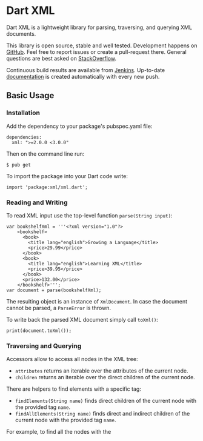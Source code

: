 Dart XML
========

Dart XML is a lightweight library for parsing, traversing, and querying XML documents.

This library is open source, stable and well tested. Development happens on [GitHub](http://github.com/renggli/dart-xml). Feel free to report issues or create a pull-request there. General questions are best asked on [StackOverflow](http://stackoverflow.com/questions/tagged/dart+xml).

Continuous build results are available from [Jenkins](http://jenkins.lukas-renggli.ch/job/dart-xml/). Up-to-date [documentation](http://jenkins.lukas-renggli.ch/job/dart-xml/javadoc/) is created automatically with every new push.


Basic Usage
-----------

### Installation

Add the dependency to your package's pubspec.yaml file:

    dependencies:
      xml: ">=2.0.0 <3.0.0"

Then on the command line run:

    $ pub get

To import the package into your Dart code write:

    import 'package:xml/xml.dart';

### Reading and Writing

To read XML input use the top-level function `parse(String input)`:

    var bookshelfXml = '''<?xml version="1.0"?>
        <bookshelf>
          <book>
            <title lang="english">Growing a Language</title>
            <price>29.99</price>
          </book>
          <book>
            <title lang="english">Learning XML</title>
            <price>39.95</price>
          </book>
          <price>132.00</price>
        </bookshelf>''';
    var document = parse(bookshelfXml);

The resulting object is an instance of `XmlDocument`. In case the document cannot be parsed, a `ParseError` is thrown.

To write back the parsed XML document simply call `toXml()`:

    print(document.toXml());

### Traversing and Querying

Accessors allow to access all nodes in the XML tree:

- `attributes` returns an iterable over the attributes of the current node.
- `children` returns an iterable over the direct children of the current node.

There are helpers to find elements with a specific tag:

- `findElements(String name)` finds direct children of the current node with the provided tag `name`.
- `findAllElements(String name)` finds direct and indirect children of the current node with the provided tag `name`.

For example, to find all the nodes with the _<title>_ tag you could write:

    var titles = document.findAllElements('title');

This returns a lazy iterator that recursively walks through the XML document and yields all the element nodes with the requested tag name. To extract the textual contents call `text`:

    titles
        .map((node) => node.text)
        .forEach(print);

This prints _Growing a Language_ and _Learning XML_.

Similary, to compute the total price of all the books one could write the following expression:

    var total = document.findAllElements('book')
        .map((node) => double.parse(node.findElements('price').single.text))
        .reduce((a, b) => a + b);
    print(total);

Note that this first find all the books, and then extracts the price to avoid counting the price tag that is included in the bookshelf.

Finally, there is the `all` iterator:

- `iterable` returns an iterable over the complete sub-tree of the current node in document order. This includes the attributes of the current node, its children, the children of its children, and so on. 

This could for example be used to extract all textual contents from the XML tree:

    var textual = document.iterable
        .where((node) => node is XmlText && !node.text.trim().isEmpty)
        .join('\n');
    print(textual);


Misc
----

### Supports

- Standard well-formed XML and HTML.
- Decodes and encodes commonly used character entities.
- Querying and traversing API using Dart iterators.

### Limitations

- Doesn't resolve and validate namespace declarations and usage.
- Doesn't validate schema declarations.
- Doesn't parse and enforce DTD.

### History

This library started as an example of the [PetitParser](https://github.com/renggli/PetitParserDart) library. To my own surprise various people started to use it to read XML files. In April 2014 I was asked to replace the original [dart-xml](https://github.com/prujohn/dart-xml) library from John Evans.

### License

The MIT License, see [LICENSE](LICENSE).
